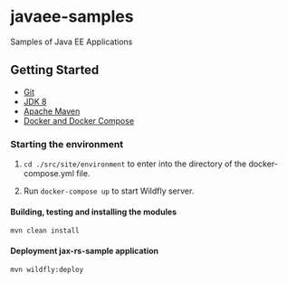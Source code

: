 # javaee-samples

Samples of Java EE Applications

## Getting Started

- [Git](https://git-scm.com/)
- [JDK 8](http://www.oracle.com)
- [Apache Maven](https://maven.apache.org/)
- [Docker and Docker Compose](https://www.docker.com/)

### Starting the environment

1. `cd ./src/site/environment` to enter into the directory of the docker-compose.yml file.

2. Run `docker-compose up` to start Wildfly server.

#### Building, testing and installing the modules

`mvn clean install`

#### Deployment jax-rs-sample application

`mvn wildfly:deploy`


